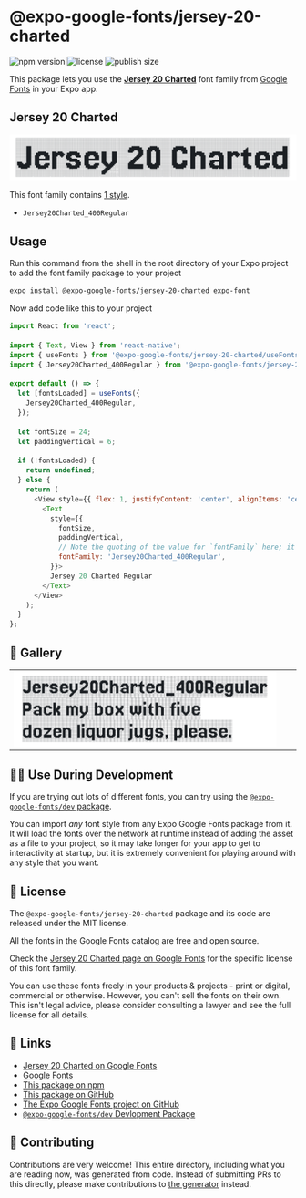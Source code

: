 # @expo-google-fonts/jersey-20-charted

![npm version](https://flat.badgen.net/npm/v/@expo-google-fonts/jersey-20-charted)
![license](https://flat.badgen.net/github/license/expo/google-fonts)
![publish size](https://flat.badgen.net/packagephobia/install/@expo-google-fonts/jersey-20-charted)

This package lets you use the [**Jersey 20 Charted**](https://fonts.google.com/specimen/Jersey+20+Charted) font family from [Google Fonts](https://fonts.google.com/) in your Expo app.

## Jersey 20 Charted

![Jersey 20 Charted](./font-family.png)

This font family contains [1 style](#-gallery).

- `Jersey20Charted_400Regular`

## Usage

Run this command from the shell in the root directory of your Expo project to add the font family package to your project
```sh
expo install @expo-google-fonts/jersey-20-charted expo-font
```

Now add code like this to your project
```js
import React from 'react';

import { Text, View } from 'react-native';
import { useFonts } from '@expo-google-fonts/jersey-20-charted/useFonts';
import { Jersey20Charted_400Regular } from '@expo-google-fonts/jersey-20-charted/400Regular';

export default () => {
  let [fontsLoaded] = useFonts({
    Jersey20Charted_400Regular,
  });

  let fontSize = 24;
  let paddingVertical = 6;

  if (!fontsLoaded) {
    return undefined;
  } else {
    return (
      <View style={{ flex: 1, justifyContent: 'center', alignItems: 'center' }}>
        <Text
          style={{
            fontSize,
            paddingVertical,
            // Note the quoting of the value for `fontFamily` here; it expects a string!
            fontFamily: 'Jersey20Charted_400Regular',
          }}>
          Jersey 20 Charted Regular
        </Text>
      </View>
    );
  }
};

```

## 🔡 Gallery


||||
|-|-|-|
|![Jersey20Charted_400Regular](.//400Regular/Jersey20Charted_400Regular.ttf.png)||||


## 👩‍💻 Use During Development

If you are trying out lots of different fonts, you can try using the [`@expo-google-fonts/dev` package](https://github.com/freeboub/google-fonts/tree/master/font-packages/dev#readme).

You can import *any* font style from any Expo Google Fonts package from it. It will load the fonts
over the network at runtime instead of adding the asset as a file to your project, so it may take longer
for your app to get to interactivity at startup, but it is extremely convenient
for playing around with any style that you want.

## 📖 License

The `@expo-google-fonts/jersey-20-charted` package and its code are released under the MIT license.

All the fonts in the Google Fonts catalog are free and open source.

Check the [Jersey 20 Charted page on Google Fonts](https://fonts.google.com/specimen/Jersey+20+Charted) for the specific license of this font family.

You can use these fonts freely in your products & projects - print or digital, commercial or otherwise. However, you can't sell the fonts on their own. This isn't legal advice, please consider consulting a lawyer and see the full license for all details.

## 🔗 Links

- [Jersey 20 Charted on Google Fonts](https://fonts.google.com/specimen/Jersey+20+Charted)
- [Google Fonts](https://fonts.google.com/)
- [This package on npm](https://www.npmjs.com/package/@expo-google-fonts/jersey-20-charted)
- [This package on GitHub](https://github.com/freeboub/google-fonts/tree/master/font-packages/jersey-20-charted)
- [The Expo Google Fonts project on GitHub](https://github.com/freeboub/google-fonts)
- [`@expo-google-fonts/dev` Devlopment Package](https://github.com/freeboub/google-fonts/tree/master/font-packages/dev)

## 🤝 Contributing

Contributions are very welcome! This entire directory, including what you are reading now, was generated from code. Instead of submitting PRs to this directly, please make contributions to [the generator](https://github.com/freeboub/google-fonts/tree/master/packages/generator) instead.

